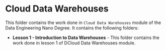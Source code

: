 # Cloud Data Warehouses

This folder contains the work done in `Cloud Data Warehouses` module of the Data Engineering Nano Degree. It contains the following folders:
* **Lesson 1 - Introduction to Data Warehouses** - This folder contains the work done in lesson 1 of DCloud Data Warehouses module.